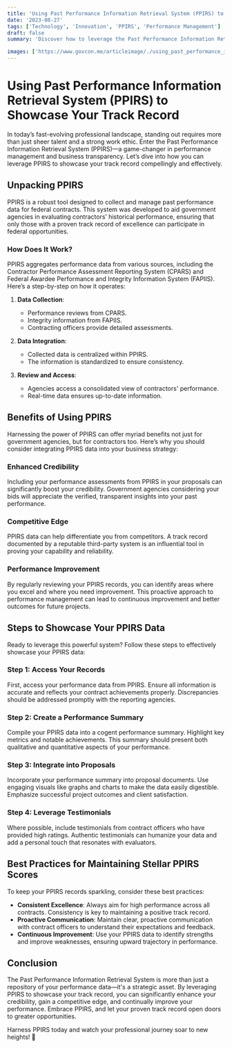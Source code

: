 ```yaml
---
title: 'Using Past Performance Information Retrieval System (PPIRS) to Showcase Your Track Record'
date: '2023-08-27'
tags: ['Technology', 'Innovation', 'PPIRS', 'Performance Management']
draft: false
summary: 'Discover how to leverage the Past Performance Information Retrieval System (PPIRS) to display and enhance your professional track record effectively.'

images: ['https://www.govcon.me/articleimage/./using_past_performance_information_retrieval_system_ppirs_to_showcase_your_track_record.webp']
---
```


# Using Past Performance Information Retrieval System (PPIRS) to Showcase Your Track Record

In today’s fast-evolving professional landscape, standing out requires more than just sheer talent and a strong work ethic. Enter the Past Performance Information Retrieval System (PPIRS)—a game-changer in performance management and business transparency. Let’s dive into how you can leverage PPIRS to showcase your track record compellingly and effectively.

## Unpacking PPIRS

PPIRS is a robust tool designed to collect and manage past performance data for federal contracts. This system was developed to aid government agencies in evaluating contractors’ historical performance, ensuring that only those with a proven track record of excellence can participate in federal opportunities.

### How Does It Work?

PPIRS aggregates performance data from various sources, including the Contractor Performance Assessment Reporting System (CPARS) and Federal Awardee Performance and Integrity Information System (FAPIIS). Here’s a step-by-step on how it operates:

1. **Data Collection**:
    - Performance reviews from CPARS.
    - Integrity information from FAPIIS.
    - Contracting officers provide detailed assessments.

2. **Data Integration**:
    - Collected data is centralized within PPIRS.
    - The information is standardized to ensure consistency.

3. **Review and Access**:
    - Agencies access a consolidated view of contractors' performance.
    - Real-time data ensures up-to-date information.

## Benefits of Using PPIRS

Harnessing the power of PPIRS can offer myriad benefits not just for government agencies, but for contractors too. Here’s why you should consider integrating PPIRS data into your business strategy:

### Enhanced Credibility

Including your performance assessments from PPIRS in your proposals can significantly boost your credibility. Government agencies considering your bids will appreciate the verified, transparent insights into your past performance.

### Competitive Edge

PPIRS data can help differentiate you from competitors. A track record documented by a reputable third-party system is an influential tool in proving your capability and reliability.

### Performance Improvement

By regularly reviewing your PPIRS records, you can identify areas where you excel and where you need improvement. This proactive approach to performance management can lead to continuous improvement and better outcomes for future projects.

## Steps to Showcase Your PPIRS Data

Ready to leverage this powerful system? Follow these steps to effectively showcase your PPIRS data:

### Step 1: Access Your Records

First, access your performance data from PPIRS. Ensure all information is accurate and reflects your contract achievements properly. Discrepancies should be addressed promptly with the reporting agencies.

### Step 2: Create a Performance Summary

Compile your PPIRS data into a cogent performance summary. Highlight key metrics and notable achievements. This summary should present both qualitative and quantitative aspects of your performance.

### Step 3: Integrate into Proposals

Incorporate your performance summary into proposal documents. Use engaging visuals like graphs and charts to make the data easily digestible. Emphasize successful project outcomes and client satisfaction.

### Step 4: Leverage Testimonials

Where possible, include testimonials from contract officers who have provided high ratings. Authentic testimonials can humanize your data and add a personal touch that resonates with evaluators.

## Best Practices for Maintaining Stellar PPIRS Scores

To keep your PPIRS records sparkling, consider these best practices:

- **Consistent Excellence**: Always aim for high performance across all contracts. Consistency is key to maintaining a positive track record.
- **Proactive Communication**: Maintain clear, proactive communication with contract officers to understand their expectations and feedback.
- **Continuous Improvement**: Use your PPIRS data to identify strengths and improve weaknesses, ensuring upward trajectory in performance.

## Conclusion

The Past Performance Information Retrieval System is more than just a repository of your performance data—it's a strategic asset. By leveraging PPIRS to showcase your track record, you can significantly enhance your credibility, gain a competitive edge, and continually improve your performance. Embrace PPIRS, and let your proven track record open doors to greater opportunities.

Harness PPIRS today and watch your professional journey soar to new heights! 🚀